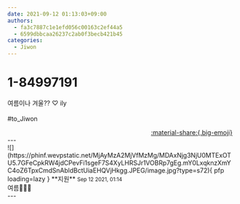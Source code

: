 ```yaml
---
date: 2021-09-12 01:13:03+09:00
authors:
  - fa3c7887c1e1efd056c00163c2ef44a5
  - 6599dbbcaa26237c2ab0f3becb421b45
categories:
  - Jiwon
---
```


# 1-84997191

<div class="post-container" markdown="1">
<div class="content-container md-sidebar__scrollwrap" markdown="1">

여름이나 겨울?? ♡ ily<br><br>\#to_Jiwon

</div>
</div>

<div style="text-align: right;" markdown="1">
<a href="https://weverse.io/fromis9/fanpost/1-84997191" style="text-align: right;">:material-share:{.big-emoji}</a>
</div>
---

<div class="comments-container md-sidebar__scrollwrap" markdown="1">
<div class="comment" markdown="1">
<div class='id-container' markdown="1">
![](https://phinf.wevpstatic.net/MjAyMzA2MjVfMzMg/MDAxNjg3NjU0MTExOTU5.7GFeCpkRW4jdCPevFi1sgeF7S4XyLHRSJr1VOBRp7gEg.mY0LxqknzXmYC4oZ6TpxCmdSnAbldBctUiaEHQVjHkgg.JPEG/image.jpg?type=s72){ pfp loading=lazy }
**<span class="artist">지원</span>** <small>Sep 12 2021, 01:14</small><br>
</div>
<div class='comment-body' markdown="1">
여름🌼🌼🌼
</div>
</div>
</div>
---
